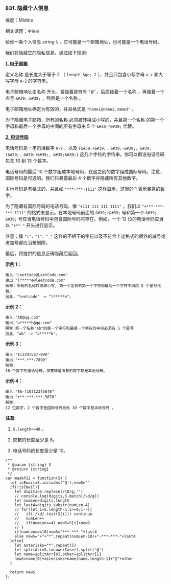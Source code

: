 ### 831. 隐藏个人信息

难度：Middle

相关话题：`字符串`

给你一条个人信息 string  `S` ，它可能是一个邮箱地址，也可能是一个电话号码。



我们将隐藏它的隐私信息，通过如下规则:







<u>**1. 电子邮箱** </u>



定义名称 <name> 是长度大于等于 2 （ `length &ge; 2` ），并且只包含小写字母  `a-z`  和大写字母  `A-Z`  的字符串。



电子邮箱地址由名称 <name> 开头，紧接着是符号 <font face="Menlo, Monaco, Consolas, Courier New, monospace">&#39;@&#39;</font>，后面接着一个名称 <name>，再接着一个点号  `&#39;.&#39;` ，然后是一个名称 <name>。



电子邮箱地址确定为有效的，并且格式是  `"name1@name2.name3"` 。



为了隐藏电子邮箱，所有的名称 <name> 必须被转换成小写的，并且第一个名称 <name> 的第一个字母和最后一个字母的中间的所有字母由 5 个  `&#39;*&#39;`  代替。







**<u>2. 电话号码</u>** 



电话号码是一串包括数字 `0-9` ，以及  `{&#39;+&#39;, &#39;-&#39;, &#39;(&#39;, &#39;)&#39;, &#39;&#39;}`  这几个字符的字符串。你可以假设电话号码包含 10 到 13 个数字。



电话号码的最后 10 个数字组成本地号码，在这之前的数字组成国际号码。注意，国际号码是可选的。我们只暴露最后 4 个数字并隐藏所有其他数字。



本地号码是有格式的，并且如  `"***-***-1111"`  这样显示，这里的 1 表示暴露的数字。



为了隐藏有国际号码的电话号码，像 `"+111 111 111 1111"` ，我们以  `"+***-***-***-1111"`  的格式来显示。在本地号码前面的  `&#39;+&#39;`  号和第一个  `&#39;-&#39;`  号仅当电话号码中包含国际号码时存在。例如，一个 12 位的电话号码应当以  `"+**-"`  开头进行显示。



注意：像  `"("，")"，" "`  这样的不相干的字符以及不符合上述格式的额外的减号或者加号都应当被删除。







最后，将提供的信息正确隐藏后返回。







**示例 1：** 



```
输入:"LeetCode@LeetCode.com"
输出:"l*****e@leetcode.com"
解释：所有的名称转换成小写, 第一个名称的第一个字符和最后一个字符中间由 5 个星号代替。
因此，"leetcode" -> "l*****e"。
```


**示例 2：** 



```
输入:"AB@qq.com"
输出:"a*****b@qq.com"
解释:第一个名称"ab"的第一个字符和最后一个字符的中间必须有 5 个星号
因此，"ab" -> "a*****b"。
```


**示例 3：** 



```
输入:"1(234)567-890"
输出:"***-***-7890"
解释:
10 个数字的电话号码，那意味着所有的数字都是本地号码。
```


**示例 4：** 



```
输入:"86-(10)12345678"
输出:"+**-***-***-5678"
解释:
12 位数字，2 个数字是国际号码另外 10 个数字是本地号码 。
```






**注意:** 




1.  `S.length<=40` 。

2. 邮箱的长度至少是 8。

3. 电话号码的长度至少是 10。




```
/**
 * @param {string} S
 * @return {string}
 */
var maskPII = function(S) {
  let isEmail=S.includes('@'),newS=''
  if(!isEmail){
    let digits=S.replace(/\D/g,'')
    // console.log(digits,S.match(/\d/g))
    let numLen=digits.length
    let last4=digits.substr(numLen-4)
    // for(let i=S.length-1;i>=0;i--){
    //   if(!/\d/.test(S[i])) continue
    //   numLen++
    //   if(numLen<=4) newS=S[i]+newS
    // }
    if(numLen===10)newS="***-***-"+last4
    else newS="+"+"*".repeat(numLen-10)+"-***-***-"+last4
  }else{
    let asterisks="*".repeat(5)
    let splitArr=S.toLowerCase().split('@')
    let name=splitArr[0],other=splitArr[1]
    newS=name[0]+asterisks+name[name.length-1]+"@"+other
  }
  
  return newS
};
```

